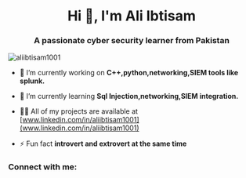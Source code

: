<h1 align="center">Hi 👋, I'm Ali Ibtisam</h1>
<h3 align="center">A passionate cyber security learner from Pakistan</h3>

<p align="left"> <a https://github.com/dashboard"><img src="https://github-profile-trophy.vercel.app/?username=aliibtisam1001" alt="aliibtisam1001" /></a> </p>

- 🔭 I’m currently working on **C++,python,networking,SIEM tools like splunk.**

- 🌱 I’m currently learning **Sql Injection,networking,SIEM integration.**

- 👨‍💻 All of my projects are available at [www.linkedin.com/in/aliibtisam1001](www.linkedin.com/in/aliibtisam1001)

- ⚡ Fun fact **introvert and extrovert at the same time**

<h3 align="left">Connect with me:</h3>
